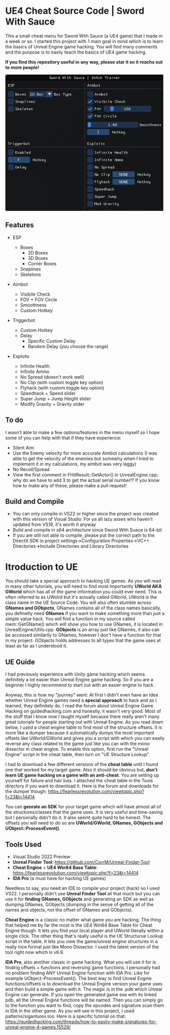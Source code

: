 # UE4 Cheat Source Code | Sword With Sauce
This a small cheat menu for Sword With Sauce (a UE4 game) that I made in a week or so. I started this project with 1 main goal in mind which is to learn the basics of Unreal Engine game hacking. You will find many comments and the purpose is to easily teach the basics of UE4 game hacking.

**If you find this repository useful in any way, please star it so it reachs out to more people!**

![alt text](https://github.com/1hAck-0/UE4-Cheat-Source-Code/raw/master/Media/Menu.png?raw=true)

## Features
* ESP
  * Boxes
    * 2D Boxes
    * 3D Boxes
    * Corner Boxes
  * Snaplines
  * Skeletons

* Aimbot
  * Visibile Check
  * FOV + FOV Circle
  * Smoothness
  * Custom Hotkey

* Triggerbot
  * Custom Hotkey
  * Delay
    * Specific Custom Delay
    * Random Delay (you choose the range)

* Exploits
  * Infinite Health
  * Infinite Ammo
  * No Spread (doesn't work well)
  * No Clip (with custom toggle key option)
  * Flyhack (with custom toggle key option)
  * Speedhack + Speed slider
  * Super Jump + Jump Height slider
  * Modify Gravity + Gravity slider

## To do
I wasn't able to make a few options/features in the menu myself so I hope some of you can help with that if they have experience:
* Silent Aim
* Use the Enemy velocity for more accurate Aimbot calculations (I was able to get the velocity of the enemies but somewhy when I tried to implement it in my calculations, my aimbot was very laggy)
* No Recoil/Spread
* View the first comment in FHitResult::GetActor() in UnrealEngine.cpp; why do we have to add 3 to get the actual serial number!?
If you know how to make any of these, please make a pull request!

## Build and Compile
* You can only compile in VS22 or higher since the project was created with this version of Visual Studio. For ya all lazy asses who haven't updated from VS19, it's worth it anyway
* Build and compile in x64 architecture since Sword With Suace is 64-bit
* If you are still not able to compile, please put the correct path to the DirectX SDK in project settings->Configuration Properties->VC++ Directories->Include Directories and Library Directories

# Itroduction to UE
You should take a special approach to hacking UE games. As you will read in many other tutorials, you will need to find most importantly **UWorld AKA GWorld** which has all of the game information you could ever need. This is often referred to as UWolrd but it's actually called GWorld, UWorld is the class name in the UE Source Code. You will also often stumble across **GNames and GObjects**, GNames contains all of the class names basically, you definetly need **GNames** if you want to make something more than just a simple value hack. You will find a function in my source called mem::GetGName() which will show you how to use GNames, it is located in UnrealEngine/Utils.cpp. **GObjects** is an array just like GNames, it also can be accessed similarlly to GNames, however I don't have a function for that in my project. GObjects holds addresses to all types that the game uses at least as far as I understood it.

## UE Guide
I had previously experience with Unity game hacking which seems definitely a lot easier than Unreal Engine game hacking. So if you are a beginner I highly recommend to start out with an easier engine to hack.

Anyway, this is how my "journey" went: At first I didn't even have an idea whether Unreal Engine games need a **special approach** to hack and as I learned, they definitely do. I read the forum about Unreal Engine Game Hacking on guidedhacking.com and honestly, it wasn't very good. Most of the stuff that I know now I taught myself because there really aren't many great tutorials for people starting out with Unreal Engine. As you read down below, I used a cheat engine table to find most of the structure offsets. It is more like a dumper because it automatically dumps the most important offsets like UWorld/GWorld and gives you a script with which you can easily reverse any class related to the game just like you can with the mono dissector in cheat engine. To enable this option, first run the "Unreal Engine" script in the cheat table, then turn on "UE Structure Lookup".

I had to download a few different versions of the **cheat table** until I found one that worked for my target game. Also it should be obvious but, **don't learn UE game hacking on a game with an anti-cheat**. You are setting up yourself for failure and hair loss. I attached the cheat table in the Tools directory if you want to download it. Here is the forum and downloads for the dumper though: https://fearlessrevolution.com/viewtopic.php?f=23&t=14414

You can **genrate an SDK** for your target game which will have almost all of the structures/classes that the game uses. It is very useful and time-saving but I personally didn't do it. It also seemt quite hard to be honest. The offsets you will need to do so are **UWorld/GWorld, GNames, GObjects and UObject::ProcessEvent()**.

## Tools Used
* Visual Studio 2022 Preview
* **Unreal Finder Tool**: https://github.com/CorrM/Unreal-Finder-Tool
* **Cheat Engine** + **UE4 Win64 Base Table**: https://fearlessrevolution.com/viewtopic.php?f=23&t=14414
* **IDA Pro** (a must have for hacking UE games)

Needless to say, you need an IDE to compile your project (hack) so I used VS22. I personally didn't use **Unreal Finder Tool** all that much but you can use it for **finding GNames, GObjects** and generating an SDK as well as dumping GNames, GObjects (dumping in the sense of getting all of the names and objects, not the offset of GNames and GObjects).

**Cheat Engine** is a classic no matter what game you are hacking. The thing that helped me by far the most is the UE4 Win64 Base Table for Cheat Engine though. It lets you find your local player and UWorld literally within a single click. The other thing that's really useful is the UE Structurue Lookup script in the table. It lets you view the game/unreal engine structures in a really nice format just like Mono Dissector. I used the latest version of the tool right now which is v6.9.

**IDA Pro**, also another classic in game hacking. What you will use it for is finding offsets + functions and reversing game functions. I personally had no problem finding ANY Unreal Engine function with IDA Pro. Like for example UObject::ProcessEvent(). The best way to find Unreal Engine functions/offsets is to download the Unreal Engine version your game uses and then build a simple game with it. The magic is in the .pdb which Unreal Engine can generate. If you open the generated game exe with its linked pdb, all the Unreal Engine functions will be named. Then you can simply go to the function you want to find, copy the opcodes and signature scan them in IDA in the other game. As you will see in this project, I used patterns/sigantures too. Here is a specific tutorial on that: https://guidedhacking.com/threads/how-to-easily-make-signatures-for-unreal-engine-4-games.15529/
